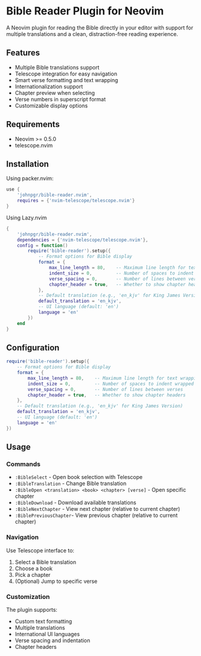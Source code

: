 # Bible Reader Plugin for Neovim

A Neovim plugin for reading the Bible directly in your editor with support for multiple translations and a clean, distraction-free reading experience.

## Features

- Multiple Bible translations support
- Telescope integration for easy navigation
- Smart verse formatting and text wrapping
- Internationalization support
- Chapter preview when selecting
- Verse numbers in superscript format
- Customizable display options

## Requirements

- Neovim >= 0.5.0
- telescope.nvim

## Installation

Using packer.nvim:
```lua
use {
    'johnpgr/bible-reader.nvim',
    requires = {'nvim-telescope/telescope.nvim'}
}
```

Using Lazy.nvim
```lua
{
    'johnpgr/bible-reader.nvim',
    dependencies = {'nvim-telescope/telescope.nvim'},
    config = function()
        require('bible-reader').setup({
            -- Format options for Bible display
            format = {
                max_line_length = 80,    -- Maximum line length for text wrapping
                indent_size = 0,         -- Number of spaces to indent wrapped lines
                verse_spacing = 0,       -- Number of lines between verses
                chapter_header = true,   -- Whether to show chapter headers
            },
            -- Default translation (e.g., 'en_kjv' for King James Version)
            default_translation = 'en_kjv',
            -- UI language (default: 'en')
            language = 'en'
        })
    end
}
```

## Configuration

```lua
require('bible-reader').setup({
    -- Format options for Bible display
    format = {
        max_line_length = 80,    -- Maximum line length for text wrapping
        indent_size = 0,         -- Number of spaces to indent wrapped lines
        verse_spacing = 0,       -- Number of lines between verses
        chapter_header = true,   -- Whether to show chapter headers
    },
    -- Default translation (e.g., 'en_kjv' for King James Version)
    default_translation = 'en_kjv',
    -- UI language (default: 'en')
    language = 'en'
})
```

## Usage

### Commands

- `:BibleSelect` - Open book selection with Telescope
- `:BibleTranslation` - Change Bible translation
- `:BibleOpen <translation> <book> <chapter> [verse]` - Open specific chapter
- `:BibleDownload` - Download available translations
- `:BibleNextChapter` - View next chapter (relative to current chapter)
- `:BiblePreviousChapter`- View previous chapter (relative to current chapter)

### Navigation

Use Telescope interface to:
1. Select a Bible translation
2. Choose a book
3. Pick a chapter
4. (Optional) Jump to specific verse

### Customization

The plugin supports:
- Custom text formatting
- Multiple translations
- International UI languages
- Verse spacing and indentation
- Chapter headers
